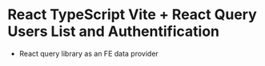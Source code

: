 # React TypeScript Vite + React Query Users List and Authentification

- React query library as an FE data provider